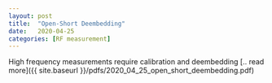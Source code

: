 ```yaml
---
layout: post
title:  "Open-Short Deembedding"
date:   2020-04-25
categories: [RF measurement]
---
```


High frequency measurements require calibration and deembedding [.. read more]({{ site.baseurl }}/pdfs/2020_04_25_open_short_deembedding.pdf)
